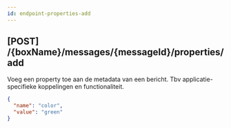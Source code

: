 ```yaml
---
id: endpoint-properties-add
---
```


## [POST] /{boxName}/messages/{messageId}/properties/add

Voeg een property toe aan de metadata van een bericht. Tbv applicatie-specifieke koppelingen en functionaliteit.

```json
{
  "name": "color",
  "value": "green"
}
```

